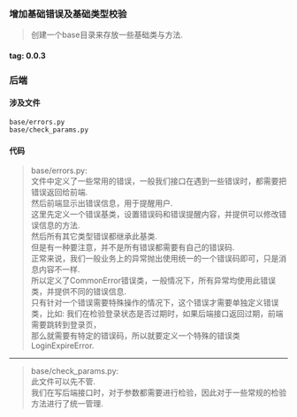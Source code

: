 ### 增加基础错误及基础类型校验
> 创建一个base目录来存放一些基础类与方法.  

#### tag: 0.0.3

### 后端

#### 涉及文件
```
base/errors.py
base/check_params.py
```

#### 代码
> base/errors.py:  
> 文件中定义了一些常用的错误，一般我们接口在遇到一些错误时，都需要把错误返回给前端.  
> 然后前端显示出错误信息，用于提醒用户.  
> 这里先定义一个错误基类，设置错误码和错误提醒内容，并提供可以修改错误信息的方法.  
> 然后所有其它类型错误都继承此基类.  
> 但是有一种要注意，并不是所有错误都需要有自己的错误码.  
> 正常来说，我们一般业务上的异常抛出使用统一的一个错误码即可，只是消息内容不一样.  
> 所以定义了CommonError错误类，一般情况下，所有异常均使用此错误类，并提供不同的错误信息.  
> 只有针对一个错误需要特殊操作的情况下，这个错误才需要单独定义错误类，比如:
> 我们在检验登录状态是否过期时，如果后端接口返回过期，前端需要跳转到登录页，  
> 那么就需要有特定的错误码，所以就要定义一个特殊的错误类LoginExpireError.  

------
> base/check_params.py:  
> 此文件可以先不管.  
> 我们在写后端接口时，对于参数都需要进行检验，因此对于一些常规的检验方法进行了统一管理.  
